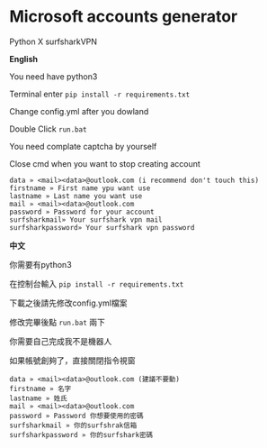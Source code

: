 # Microsoft accounts generator 
Python X surfsharkVPN

**English**

You need have python3

Terminal enter `pip install -r requirements.txt`

Change config.yml after you dowland

Double Click `run.bat`

You need complate captcha by yourself

Close cmd when you want to stop creating account


```
data » <mail><data>@outlook.com (i recommend don't touch this)
firstname » First name ypu want use 
lastname » Last name you want use
mail » <mail><data>@outlook.com
password » Password for your account
surfsharkmail» Your surfshark vpn mail
surfsharkpassword» Your surfshark vpn password
```
**中文**

你需要有python3

在控制台輸入 `pip install -r requirements.txt`

下載之後請先修改config.yml檔案

修改完畢後點 `run.bat` 兩下

你需要自己完成我不是機器人

如果帳號創夠了，直接關閉指令視窗

```
data » <mail><data>@outlook.com (建議不要動)
firstname » 名字
lastname » 姓氏
mail » <mail><data>@outlook.com
password » Password 你想要使用的密碼
surfsharkmail » 你的surfshrak信箱
surfsharkpassword » 你的surfshark密碼
```
